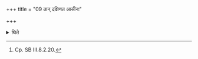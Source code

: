+++
title = "09 तान् दक्षिणत आसीनः"

+++

<details><summary>थिते</summary>

9. Sitting towards the south of the Uttaravedi the Pratiprasthātr̥ roasts it (omentum) on the Āhavanīya (=the fire on the Uttaravedi).[^1]  

[^1]: Cp. SB III.8.2.20.
</details>
